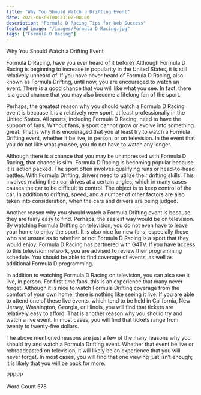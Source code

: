 ```yaml
---
title: "Why You Should Watch a Drifting Event"
date: 2021-06-09T00:23:02-08:00
description: "Formula D Racing Tips for Web Success"
featured_image: "/images/Formula D Racing.jpg"
tags: ["Formula D Racing"]
---
```


Why You Should Watch a Drifting Event

Formula D Racing, have you ever heard of it before?  Although Formula D Racing is beginning to increase in popularity in the United States, it is still relatively unheard of. If you have never heard of Formula D Racing, also known as Formula Drifting, until now, you are encouraged to watch an event. There is a good chance that you will like what you see. In fact, there is a good chance that you may also become a lifelong fan of the sport.

Perhaps, the greatest reason why you should watch a Formula D Racing event is because it is a relatively new sport, at least professionally in the United States.  All sports, including Formula D Racing, need to have the support of fans. Without fans, a sport cannot grow or evolve into something great.  That is why it is encouraged that you at least try to watch a Formula Drifting event, whether it be live, in person, or on television.  In the event that you do not like what you see, you do not have to watch any longer.

Although there is a chance that you may be unimpressed with Formula D Racing, that chance is slim. Formula D Racing is becoming popular because it is action packed.  The sport often involves qualifying runs or head-to-head battles. With Formula Drifting, drivers need to utilize their drifting skills. This involves making their car drives at a certain angles, which in many cases causes the car to be difficult to control. The object is to keep control of the car.  In addition to drifting, speed, and a number of other factors are also taken into consideration, when the cars and drivers are being judged.  

Another reason why you should watch a Formula Drifting event is because they are fairly easy to find. Perhaps, the easiest way would be on television. By watching Formula Drifting on television, you do not even have to leave your home to enjoy the sport.  It is also nice for new fans, especially those who are unsure as to whether or not Formula D Racing is a sport that they would enjoy. Formula D Racing has partnered with G4TV.  If you have access to this television network, you are advised to review their programming schedule. You should be able to find coverage of events, as well as additional Formula D programming.  

In addition to watching Formula D Racing on television, you can also see it live, in person. For first time fans, this is an experience that many never forget.  Although it is nice to watch Formula Drifting coverage from the comfort of your own home, there is nothing like seeing it live.  If you are able to attend one of these live events, which tend to be held in California, New Jersey, Washington, Georgia, or Illinois, you will find that tickets are relatively easy to afford. That is another reason why you should try and watch a live event.  In most cases, you will find that tickets range from twenty to twenty-five dollars.  

The above mentioned reasons are just a few of the many reasons why you should try and watch a Formula Drifting event.  Whether that event be live or rebroadcasted on television, it will likely be an experience that you will never forget.  In most cases, you will find that one viewing just isn’t enough; it is likely that you will be back for more.

PPPPP

Word Count 578

